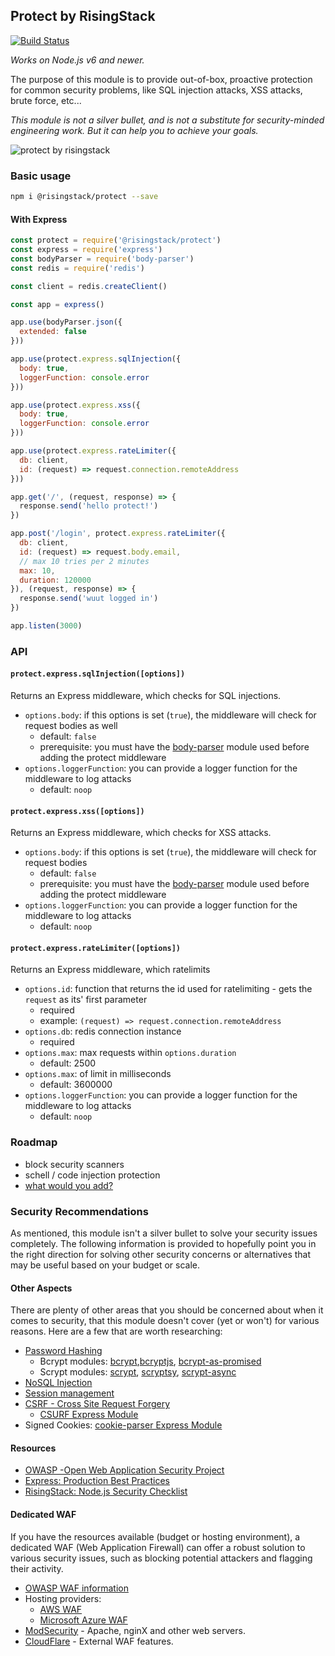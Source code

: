## Protect by RisingStack

[![Build Status](https://travis-ci.org/RisingStack/protect.svg?branch=master)](https://travis-ci.org/RisingStack/protect)

*Works on Node.js v6 and newer.*

The purpose of this module is to provide out-of-box, proactive protection for common security problems, like
SQL injection attacks, XSS attacks, brute force, etc...

*This module is not a silver bullet, and is not a substitute for security-minded engineering work. But it can help you to achieve your goals.*

![protect by risingstack](https://blog-assets.risingstack.com/2017/05/lock.png)

### Basic usage

```bash
npm i @risingstack/protect --save
```

#### With Express

```javascript
const protect = require('@risingstack/protect')
const express = require('express')
const bodyParser = require('body-parser')
const redis = require('redis')

const client = redis.createClient()

const app = express()

app.use(bodyParser.json({
  extended: false
}))

app.use(protect.express.sqlInjection({
  body: true,
  loggerFunction: console.error
}))

app.use(protect.express.xss({
  body: true,
  loggerFunction: console.error
}))

app.use(protect.express.rateLimiter({
  db: client,
  id: (request) => request.connection.remoteAddress
}))

app.get('/', (request, response) => {
  response.send('hello protect!')
})

app.post('/login', protect.express.rateLimiter({
  db: client,
  id: (request) => request.body.email,
  // max 10 tries per 2 minutes
  max: 10,
  duration: 120000
}), (request, response) => {
  response.send('wuut logged in')
})

app.listen(3000)
```

### API

#### `protect.express.sqlInjection([options])`

Returns an Express middleware, which checks for SQL injections.

* `options.body`: if this options is set (`true`), the middleware will check for request bodies as well
  * default: `false`
  * prerequisite: you must have the [body-parser](https://github.com/expressjs/body-parser) module used before adding the protect middleware
* `options.loggerFunction`: you can provide a logger function for the middleware to log attacks
  * default: `noop`

#### `protect.express.xss([options])`

Returns an Express middleware, which checks for XSS attacks.

* `options.body`: if this options is set (`true`), the middleware will check for request bodies
  * default: `false`
  * prerequisite: you must have the [body-parser](https://github.com/expressjs/body-parser) module used before adding the protect middleware
* `options.loggerFunction`: you can provide a logger function for the middleware to log attacks
  * default: `noop`

#### `protect.express.rateLimiter([options])`

Returns an Express middleware, which ratelimits

* `options.id`: function that returns the id used for ratelimiting - gets the `request` as its' first parameter
  * required
  * example: `(request) => request.connection.remoteAddress`
* `options.db`: redis connection instance
  * required
* `options.max`: max requests within `options.duration`
  * default: 2500
* `options.max`: of limit in milliseconds
  * default: 3600000
* `options.loggerFunction`: you can provide a logger function for the middleware to log attacks
  * default: `noop`

### Roadmap

* block security scanners
* schell / code injection protection
* [what would you add?](https://github.com/RisingStack/protect/issues)

### Security Recommendations

As mentioned, this module isn't a silver bullet to solve your security issues completely.  The following information is provided to hopefully point you in the right direction for solving other security concerns or alternatives that may be useful based on your budget or scale.

#### Other Aspects

There are plenty of other areas that you should be concerned about when it comes to security, that this module doesn't cover (yet or won't) for various reasons.  Here are a few that are worth researching:

* [Password Hashing](https://www.owasp.org/index.php/Password_Storage_Cheat_Sheet)
  * Bcrypt modules: [bcrypt](https://www.npmjs.com/package/bcrypt),[bcryptjs](https://www.npmjs.com/package/bcryptjs), [bcrypt-as-promised](https://www.npmjs.com/package/bcrypt-as-promised) 
  * Scrypt modules: [scrypt](https://www.npmjs.com/package/scrypt), [scryptsy](https://www.npmjs.com/package/scryptsy), [scrypt-async](https://www.npmjs.com/package/scrypt-async)
* [NoSQL Injection](https://www.owasp.org/index.php/Testing_for_NoSQL_injection)
* [Session management](https://www.owasp.org/index.php/Session_Management_Cheat_Sheet)
* [CSRF - Cross Site Request Forgery](https://www.owasp.org/index.php/Cross-Site_Request_Forgery_(CSRF)_Prevention_Cheat_Sheet)
  * [CSURF Express Module](https://www.npmjs.com/package/csurf)
* Signed Cookies: [cookie-parser Express Module](https://expressjs.com/en/resources/middleware/cookie-parser.html)

#### Resources

* [OWASP -Open Web Application Security Project](https://www.owasp.org/index.php/Main_Page)
* [Express: Production Best Practices](https://expressjs.com/en/advanced/best-practice-security.html)
* [RisingStack: Node.js Security Checklist](https://blog.risingstack.com/node-js-security-checklist/)

#### Dedicated WAF

If you have the resources available (budget or hosting environment), a dedicated WAF (Web Application Firewall) can offer a robust solution to various security issues, such as blocking potential attackers and flagging their activity.

* [OWASP WAF information](https://www.owasp.org/index.php/Web_Application_Firewall)
* Hosting providers:
  * [AWS WAF](https://aws.amazon.com/waf/)
  * [Microsoft Azure WAF](https://docs.microsoft.com/en-us/azure/application-gateway/application-gateway-web-application-firewall-overview)
* [ModSecurity]() - Apache, nginX and other web servers.
* [CloudFlare](https://www.cloudflare.com/) - External WAF features.

